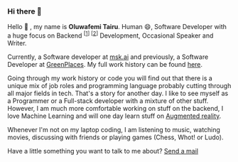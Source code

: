 ### Hi there 👋

<!--
**Emmarex/emmarex** is a ✨ _special_ ✨ repository because its `README.md` (this file) appears on your GitHub profile.

Here are some ideas to get you started:

- 🔭 I’m currently working on ...
- 🌱 I’m currently learning ...
- 👯 I’m looking to collaborate on ...
- 🤔 I’m looking for help with ...
- 💬 Ask me about ...
- 📫 How to reach me: ...
- 😄 Pronouns: ...
- ⚡ Fun fact: ...
-->


<!--  -->

Hello 👋 , my name is <b>Oluwafemi Tairu</b>. Human 😄, Software Developer with a huge focus on Backend <sup>[[1](https://careerfoundry.com/en/blog/web-development/whats-the-difference-between-frontend-and-backend/#4-what-is-backend-development)] [[2](https://en.wikipedia.org/wiki/Front_end_and_back_end#Back-end_focused)]</sup> Development, Occasional Speaker and Writer.

Currently, a Software developer at [msk.ai](https://www.msk.ai) and previously, a Software Developer at [GreenPlaces](https://greenplaces.com). My full work history can be found [here](https://www.linkedin.com/in/oluwafemi-tairu/).

Going through my work history or code you will find out that there is a unique mix of job roles and programming language probably cutting through all major fields in tech. That's a story for another day. I like to see myself as a Programmer or a Full-stack developer with a mixture of other stuff. However, I am much more comfortable working on stuff on the backend, I love Machine Learning and will one day learn stuff on [Augmented reality](https://en.wikipedia.org/wiki/Augmented_reality).

Whenever I'm not on my laptop coding, I am listening to music, watching movies, discussing with friends or playing games (Chess, Whot! or Ludo).

Have a little something you want to talk to me about? [Send a mail](mailto:tairuoluwafemi09@gmail.com)

